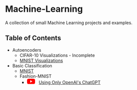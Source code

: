 [logo]: https://github.com/Kinvert/resume/blob/main/zfiles/youtube_logo.png

# Machine-Learning

A collection of small Machine Learning projects and examples.

## Table of Contents

- Autoencoders
  - CIFAR-10 Visualizations - Incomplete
  - [MNIST Visualizations](https://github.com/Kinvert/Machine-Learning/tree/master/Autoencoders/MNIST-Visualizations)
- Basic Classification
  - [MNIST](https://github.com/Kinvert/Machine-Learning/tree/master/Basic-Classification/MNIST)
  - Fashion-MNIST
    - [![Youtube Link][logo]](https://youtu.be/IRfDrkd__VE) &nbsp; [Using Only OpenAI's ChatGPT](https://github.com/Kinvert/Machine-Learning/tree/master/Basic-Classification/Fashion-MNIST)
    
